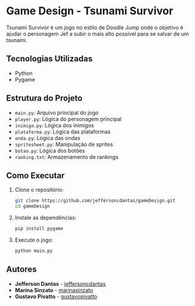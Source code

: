 # Game Design - Tsunami Survivor

Tsunami Survivor é um jogo no estilo de Doodle Jump onde o objetivo é ajudar o personagem Jef a subir o mais alto possível para se salvar de um tsunami.

## Tecnologias Utilizadas

- Python
- Pygame

## Estrutura do Projeto

- `main.py`: Arquivo principal do jogo
- `player.py`: Lógica do personagem principal
- `inimigo.py`: Lógica dos inimigos
- `plataforma.py`: Lógica das plataformas
- `onda.py`: Lógica das ondas
- `spritesheet.py`: Manipulação de sprites
- `botao.py`: Lógica dos botões
- `ranking.txt`: Armazenamento de rankings

## Como Executar

1. Clone o repositório:
    
    ```bash
    git clone https://github.com/jeffersoncdantas/gameDesign.git
    cd gameDesign
    
    ```
    
2. Instale as dependências:
    
    ```bash
    pip install pygame
    ```
    
3. Execute o jogo:
    
    ```bash
    python main.py
    
    ```
    

## Autores

- **Jefferson Dantas** - [jeffersoncdantas](https://github.com/jeffersoncdantas)
- **Marina Sinzato** - [marinasinzato](https://github.com/marinasinzato)
- **Gustavo Pivatto** - [gustavopivatto](https://github.com/GustavoPivatto)

